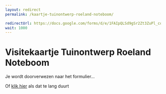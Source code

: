 ```yaml
---
layout: redirect
permalink: /kaartje-tuinontwerp-roeland-noteboom/

redirectUrl: https://docs.google.com/forms/d/e/1FAIpQLSd9gSr2Zt3ZuPl_coXoPE6Ssi-nSZvbKQKP9m1-Tj9JX8DsTw/viewform?usp=sf_link
wait: 1000
---
```


<h1 class="page-title">Visitekaartje Tuinontwerp Roeland Noteboom</h1>
<p class="center-align" > Je wordt doorverwezen naar het formulier... </p>
<p class="center-align blue-grey-text text-lighten-3" > Of <a href="{{ page.redirectUrl }}"> klik hier</a> als dat te lang duurt</p>

